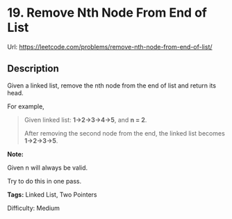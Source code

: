 # 19. Remove Nth Node From End of List
Url: <https://leetcode.com/problems/remove-nth-node-from-end-of-list/>

## Description
Given a linked list, remove the nth node from the end of list and return its head.

For example,

>   Given linked list: **1->2->3->4->5**, and **n = 2**.
>
>   After removing the second node from the end, the linked list becomes **1->2->3->5**.

**Note:**

Given n will always be valid.

Try to do this in one pass. 

**Tags:** Linked List, Two Pointers

Difficulty: Medium